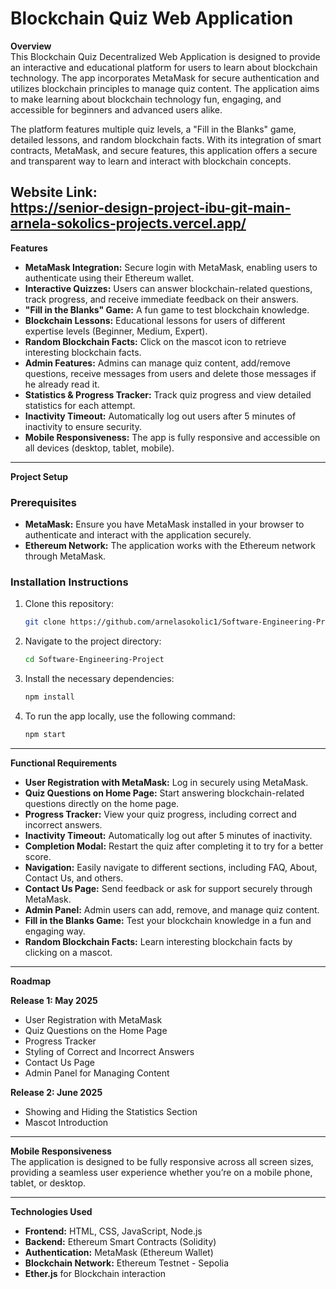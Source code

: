 # Blockchain Quiz Web Application

**Overview**  
This Blockchain Quiz Decentralized Web Application is designed to provide an interactive and educational platform for users to learn about blockchain technology. The app incorporates MetaMask for secure authentication and utilizes blockchain principles to manage quiz content. The application aims to make learning about blockchain technology fun, engaging, and accessible for beginners and advanced users alike.

The platform features multiple quiz levels, a "Fill in the Blanks" game, detailed lessons, and random blockchain facts. With its integration of smart contracts, MetaMask, and secure features, this application offers a secure and transparent way to learn and interact with blockchain concepts.

**Website Link:**  
https://senior-design-project-ibu-git-main-arnela-sokolics-projects.vercel.app/
---

**Features**

- **MetaMask Integration:** Secure login with MetaMask, enabling users to authenticate using their Ethereum wallet.
- **Interactive Quizzes:** Users can answer blockchain-related questions, track progress, and receive immediate feedback on their answers.
- **"Fill in the Blanks" Game:** A fun game to test blockchain knowledge.
- **Blockchain Lessons:** Educational lessons for users of different expertise levels (Beginner, Medium, Expert).
- **Random Blockchain Facts:** Click on the mascot icon to retrieve interesting blockchain facts.
- **Admin Features:** Admins can manage quiz content, add/remove questions, receive messages from users and delete those messages if he already read it.
- **Statistics & Progress Tracker:** Track quiz progress and view detailed statistics for each attempt.
- **Inactivity Timeout:** Automatically log out users after 5 minutes of inactivity to ensure security.
- **Mobile Responsiveness:** The app is fully responsive and accessible on all devices (desktop, tablet, mobile).

---

**Project Setup**

### **Prerequisites**
- **MetaMask:** Ensure you have MetaMask installed in your browser to authenticate and interact with the application securely.
- **Ethereum Network:** The application works with the Ethereum network through MetaMask.

### **Installation Instructions**
1. Clone this repository:
    ```bash
    git clone https://github.com/arnelasokolic1/Software-Engineering-Project.git
    ```

2. Navigate to the project directory:
    ```bash
    cd Software-Engineering-Project
    ```

3. Install the necessary dependencies:
    ```bash
    npm install
    ```

4. To run the app locally, use the following command:
    ```bash
    npm start
    ```


---

**Functional Requirements**

- **User Registration with MetaMask:** Log in securely using MetaMask.
- **Quiz Questions on Home Page:** Start answering blockchain-related questions directly on the home page.
- **Progress Tracker:** View your quiz progress, including correct and incorrect answers.
- **Inactivity Timeout:** Automatically log out after 5 minutes of inactivity.
- **Completion Modal:** Restart the quiz after completing it to try for a better score.
- **Navigation:** Easily navigate to different sections, including FAQ, About, Contact Us, and others.
- **Contact Us Page:** Send feedback or ask for support securely through MetaMask.
- **Admin Panel:** Admin users can add, remove, and manage quiz content.
- **Fill in the Blanks Game:** Test your blockchain knowledge in a fun and engaging way.
- **Random Blockchain Facts:** Learn interesting blockchain facts by clicking on a mascot.

---

**Roadmap**

**Release 1: May 2025**
- User Registration with MetaMask
- Quiz Questions on the Home Page
- Progress Tracker
- Styling of Correct and Incorrect Answers
- Contact Us Page
- Admin Panel for Managing Content

**Release 2: June 2025**
- Showing and Hiding the Statistics Section
- Mascot Introduction


---


**Mobile Responsiveness**  
The application is designed to be fully responsive across all screen sizes, providing a seamless user experience whether you’re on a mobile phone, tablet, or desktop.

---

**Technologies Used**
- **Frontend:** HTML, CSS, JavaScript, Node.js
- **Backend:** Ethereum Smart Contracts (Solidity)
- **Authentication:** MetaMask (Ethereum Wallet)
- **Blockchain Network:** Ethereum Testnet - Sepolia
- **Ether.js** for Blockchain interaction

